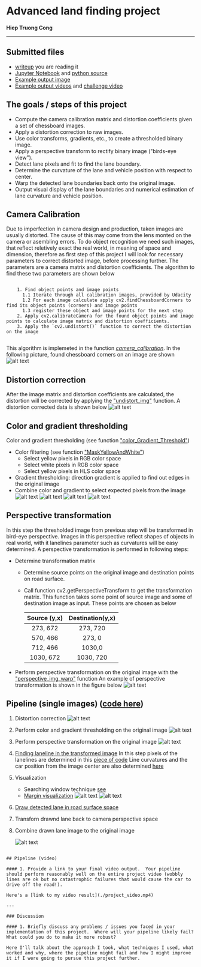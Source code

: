 # Advanced land finding project

**Hiep Truong Cong**

[//]: # (Image References)
[image1]: ./output_images/Chessboard_corner.png "Chessboard corners"
[image2]: ./output_images/Distortion_Correction.jpg "Distortion Correction"
[image3]: ./output_images/WhiteAndYellowMasking.jpg "White and yellow masking"
[image4]: ./output_images/binary_thresholding.jpg "Binary thresholding"
[image5]: ./output_images/Direction_Gradient_Thresholding.jpg "Direction gradient"
[image6]: ./output_images/Combined_Thresholding.jpg "Combined thresholding"
[image7]: ./output_images/Perspective_Transformation.jpg "Perspective transformation"
[image8]: ./output_images/PL_Img_Distortion_Correction.jpg "Distortion Correction in pipeline"
[image9]: ./output_images/PL_Thresholding.jpg "Thresholding in pipeline"
[image10]: ./output_images/PL_Perspective_Transform.jpg "Perspective transformation in pipeline"
[image11]: ./output_images/PL_searching_window.jpg "Searching window technique"
[image12]: ./output_images/PL_Margin_Visualization.jpg "Margin visualization"
[image13]: ./output_images/PL_final_image.jpg "Final image"
[image7]: ./output_images/
[image7]: ./output_images/

[video1]: ./project_video.mp4 "Video"

---

## Submitted files

  * [writeup](https://github.com/truongconghiep/CarND-Advanced-Lane-Lines/blob/master/CarND-Advanced-Lane-Lines-writeup.md) you are reading it
  * [Jupyter Notebook](https://github.com/truongconghiep/CarND-Advanced-Lane-Lines/blob/master/CarND-Advanced-Lane-Lines.ipynb) and [python source](https://github.com/truongconghiep/CarND-Advanced-Lane-Lines/blob/master/CarND_Advanced_Lane_Lines.py)
  * [Example output image]()
  * [Example output videos](https://www.youtube.com/watch?v=BPpeH9Xzc-0) and [challenge video](https://www.youtube.com/watch?v=kJhs2Iq-Q6o)
  
## The goals / steps of this project

* Compute the camera calibration matrix and distortion coefficients given a set of chessboard images.
* Apply a distortion correction to raw images.
* Use color transforms, gradients, etc., to create a thresholded binary image.
* Apply a perspective transform to rectify binary image ("birds-eye view").
* Detect lane pixels and fit to find the lane boundary.
* Determine the curvature of the lane and vehicle position with respect to center.
* Warp the detected lane boundaries back onto the original image.
* Output visual display of the lane boundaries and numerical estimation of lane curvature and vehicle position.

## Camera Calibration

Due to imperfection in camera design and production, taken images are usually distorted. The cause of this may come from the lens monted on the camera or asembling errors. To do object recognition we need such images, that reflect reletively exact the real world, in meaning of space and dimension, therefore as first step of this project I will look for necessary parameters to correct distorted image, before processing further. The parameters are a camera matrix and distortion coefficients. The algorithm to find these two parameters are shown below

<pre><code>
    1. Find object points and image points 
      1.1 Iterate through all calibration images, provided by Udacity
      1.2 For each image calculate apply cv2.findChessboardCorners to find its object points (corners) and image points
      1.3 register these object and image points for the next step
    2. Apply cv2.calibrateCamera for the found object points and image points to calculate image matrix and distortion coefficients.
    3. Apply the `cv2.undistort()` function to correct the distortion on the image
 </code></pre>

This algorithm is implemeted in the function [*camera_calibration*](https://github.com/truongconghiep/CarND-Advanced-Lane-Lines/blob/master/CarND_Advanced_Lane_Lines.py#L58). In the following picture, found chessboard corners on an image are shown
![alt text][image1]

## Distortion correction
After the image matrix and distortion coefficients are calculated, the distortion will be corrected by applying the ["undistort_img"](https://github.com/truongconghiep/CarND-Advanced-Lane-Lines/blob/master/CarND_Advanced_Lane_Lines.py#L76) function. A distortion corrected data is shown below
![alt text][image2]

## Color and gradient thresholding

Color and gradient thresholding (see function ["color_Gradient_Threshold"](https://github.com/truongconghiep/CarND-Advanced-Lane-Lines/blob/master/CarND_Advanced_Lane_Lines.py#L146))
  * Color filtering (see function ["MaskYellowAndWhite"](https://github.com/truongconghiep/CarND-Advanced-Lane-Lines/blob/master/CarND_Advanced_Lane_Lines.py#L112))
     + Select yellow pixels in RGB color space
     + Select white pixels in RGB color space
     + Select yellow pixels in HLS color space
  * Gradient thresholding: direction gradient is applied to find out edges in the original image
  * Combine color and gradient to select expected pixels from the image
      ![alt text][image3]
      ![alt text][image4]
      ![alt text][image5]
      ![alt text][image6]

## Perspective transformation
In this step the thresholded image from previous step will be transformed in bird-eye perspective. Images in this perspective reflect  shapes of objects in real world, with it lanelines parameter such as curvatures will be easy determined. A perspective transformation is performed in following steps:
   * Determine transformation matrix
      + Determine source points on the original image and destination points on road surface.
      + Call function cv2.getPerspectiveTransform to get the transformation matrix. This function takes some point of source image and some of destination image as input. These points are chosen as below

           | Source (y,x)  | Destination(y,x)|
           |:-------------:|:---------------:|
           | 273, 672      | 273, 720        |
           | 570, 466      | 273, 0          |
           | 712, 466      | 1030,0          |
           | 1030, 672     | 1030, 720       |
           
   * Perform perspective transformation on the original image with the ["perspective_img_warp"](https://github.com/truongconghiep/CarND-Advanced-Lane-Lines/blob/master/CarND_Advanced_Lane_Lines.py#L79) function 
An example of perspective transformation is shown in the figure below
![alt text][image7]

## Pipeline (single images) ([code here](https://github.com/truongconghiep/CarND-Advanced-Lane-Lines/blob/master/CarND_Advanced_Lane_Lines.py#L463))

   1. Distortion correction
      ![alt text][image8]
   2. Perform color and gradient thresholding on the original image
      ![alt text][image9]
   3. Perform perspective transformation on the original image
      ![alt text][image10]
   4. [Finding laneline in the transformed image](https://github.com/truongconghiep/CarND-Advanced-Lane-Lines/blob/master/CarND_Advanced_Lane_Lines.py#L197)
      In this step pixels of the lanelines are determined in this [piece of code](https://github.com/truongconghiep/CarND-Advanced-Lane-Lines/blob/master/CarND_Advanced_Lane_Lines.py#L234-#L26)
      Line curvatures and the car position from the image center are also determined [here](https://github.com/truongconghiep/CarND-Advanced-Lane-Lines/blob/master/CarND_Advanced_Lane_Lines.py#L282)
   5. Visualization 
      + Searching window technique [see](https://github.com/truongconghiep/CarND-Advanced-Lane-Lines/blob/master/CarND_Advanced_Lane_Lines.py#L331)
      + [Margin visualization](https://github.com/truongconghiep/CarND-Advanced-Lane-Lines/blob/master/CarND_Advanced_Lane_Lines.py#L353)
         ![alt text][image11]
         ![alt text][image12]
   6. [Draw detected lane in road surface space](https://github.com/truongconghiep/CarND-Advanced-Lane-Lines/blob/master/CarND_Advanced_Lane_Lines.py#L392)
   7. Transforn drawnd lane back to camera perspective space
   8. Combine drawn lane image to the original image
   
      ![alt text][image13]

```

## Pipeline (video)

#### 1. Provide a link to your final video output.  Your pipeline should perform reasonably well on the entire project video (wobbly lines are ok but no catastrophic failures that would cause the car to drive off the road!).

Here's a [link to my video result](./project_video.mp4)

---

### Discussion

#### 1. Briefly discuss any problems / issues you faced in your implementation of this project.  Where will your pipeline likely fail?  What could you do to make it more robust?

Here I'll talk about the approach I took, what techniques I used, what worked and why, where the pipeline might fail and how I might improve it if I were going to pursue this project further.  
